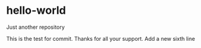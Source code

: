 # hello-world
Just another repository

This is the test for commit. Thanks for all your support.
Add a new sixth line
